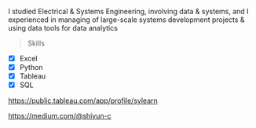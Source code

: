 I studied Electrical & Systems Engineering, involving data & systems, and I experienced in managing of large-scale systems development projects & using data tools for data analytics

> Skills

- [x] Excel
- [x] Python
- [x] Tableau
- [x] SQL

<https://public.tableau.com/app/profile/sylearn>

<https://medium.com/@shiyun-c>

<br />


